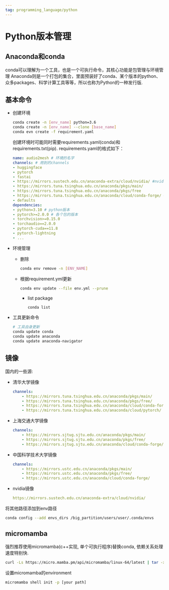 ```yaml
---
tag: programming_language/python
---
```

# Python版本管理
## Anaconda和conda
conda可以理解为一个工具，也是一个可执行命令，其核心功能是包管理与环境管理
Anaconda则是一个打包的集合，里面预装好了conda、某个版本的python、众多packages、科学计算工具等等，所以也称为Python的一种发行版.
## 基本命令

* 创建环境
    ```bash
    conda create -n [env_name] python=3.6
    conda create -n [env_name] --clone [base_name]
    conda evn create -f requirement.yaml
    ```

    创建环境时可能同时需要requirements.yaml(conda)和requirements.txt(pip). requirements.yaml的格式如下：
    ```yaml
    name: audio2mesh # 环境的名字
    channels: # 用到的channels
    - huggingface
    - pytorch
    - fastai
    - https://mirrors.sustech.edu.cn/anaconda-extra/cloud/nvidia/ #nvidia
    - https://mirrors.tuna.tsinghua.edu.cn/anaconda/pkgs/main/
    - https://mirrors.tuna.tsinghua.edu.cn/anaconda/pkgs/free
    - https://mirrors.tuna.tsinghua.edu.cn/anaconda/cloud/conda-forge/ #conda-forge
    - defaults
    dependencies:
    - python=3.10 # python版本
    - pytorch>=2.0.0 # 各个包的版本
    - torchvision>=0.15.0
    - torchaudio==2.0.0
    - pytorch-cuda==11.8  
    - pytorch-lightning
    - ...
    ```

* 环境管理
	* 删除
		```bash
		conda env remove -n [ENV_NAME]
	   ```
	 * 根据requirement.yml更新	   
		```bash
		conda env update --file env.yml --prune
	    ```
	   * list package
		  ```bash
		  conda list
		  ```

* 工具更新命令
    ```bash
    # 工具自身更新
    conda update conda
    conda update anaconda
    conda update anaconda-navigator
    ```

## 镜像
国内的一些源:
* 清华大学镜像
    ```yaml
    channels:
        - https://mirrors.tuna.tsinghua.edu.cn/anaconda/pkgs/main/
        - https://mirrors.tuna.tsinghua.edu.cn/anaconda/pkgs/free/
        - https://mirrors.tuna.tsinghua.edu.cn/anaconda/cloud/conda-forge/
        - https://mirrors.tuna.tsinghua.edu.cn/anaconda/cloud/pytorch/
    ```

* 上海交通大学镜像
    ```yaml
    channels:
        - https://mirrors.sjtug.sjtu.edu.cn/anaconda/pkgs/main/
        - https://mirrors.sjtug.sjtu.edu.cn/anaconda/pkgs/free/
        - https://mirrors.sjtug.sjtu.edu.cn/anaconda/cloud/conda-forge/
    ```

* 中国科学技术大学镜像
    ```yaml
    channels:
        - https://mirrors.ustc.edu.cn/anaconda/pkgs/main/
        - https://mirrors.ustc.edu.cn/anaconda/pkgs/free/
        - https://mirrors.ustc.edu.cn/anaconda/cloud/conda-forge/
    ```
* nvidia镜像
    ```yaml
    https://mirrors.sustech.edu.cn/anaconda-extra/cloud/nvidia/
    ```

将其他路径添加到env路径

```bash
conda config --add envs_dirs /big_partition/users/user/.conda/envs
```

## micromamba
强烈推荐使用micromamba(c++实现, 单个可执行程序)替换conda, 依赖关系处理速度特别快.
```bash
curl -Ls https://micro.mamba.pm/api/micromamba/linux-64/latest | tar -xvj bin/micromamba
```

设置micromamba的environment
```bash
micromamba shell init -p [your path]
```